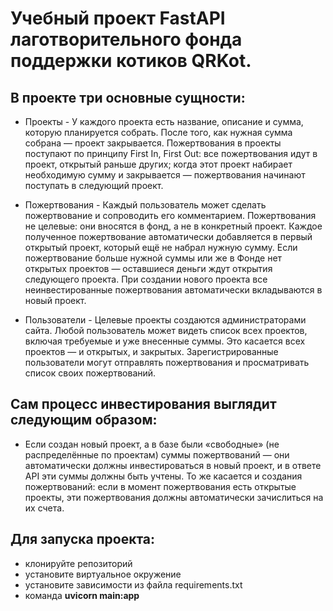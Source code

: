 # Учебный проект FastAPI лаготворительного фонда поддержки котиков QRKot.

## В проекте три основные сущности:

- Проекты - У каждого проекта есть название, описание и сумма, которую планируется собрать. После того, как нужная сумма собрана — проект закрывается.
Пожертвования в проекты поступают по принципу First In, First Out: все пожертвования идут в проект, открытый раньше других; когда этот проект набирает необходимую сумму и закрывается — пожертвования начинают поступать в следующий проект.


- Пожертвования - Каждый пользователь может сделать пожертвование и сопроводить его комментарием. Пожертвования не целевые: они вносятся в фонд, а не в конкретный проект. Каждое полученное пожертвование автоматически добавляется в первый открытый проект, который ещё не набрал нужную сумму. Если пожертвование больше нужной суммы или же в Фонде нет открытых проектов — оставшиеся деньги ждут открытия следующего проекта. При создании нового проекта все неинвестированные пожертвования автоматически вкладываются в новый проект.


- Пользователи - Целевые проекты создаются администраторами сайта. Любой пользователь может видеть список всех проектов, включая требуемые и уже внесенные суммы. Это касается всех проектов — и открытых, и закрытых. Зарегистрированные пользователи могут отправлять пожертвования и просматривать список своих пожертвований.

## Сам процесc инвестирования выглядит следующим образом:

- Если создан новый проект, а в базе были «свободные» (не распределённые по проектам) суммы пожертвований — они автоматически должны инвестироваться в новый проект, и в ответе API эти суммы должны быть учтены. То же касается и создания пожертвований: если в момент пожертвования есть открытые проекты, эти пожертвования должны автоматически зачислиться на их счета.

## Для запуска проекта:
- клонируйте репозиторий
- установите виртуальное окружение
- установите зависимости из файла requirements.txt
- команда **uvicorn main:app**
